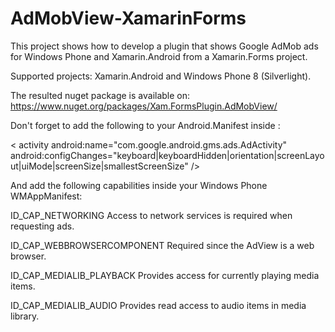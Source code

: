 # AdMobView-XamarinForms
This project shows how to develop a plugin that shows Google AdMob ads for Windows Phone and Xamarin.Android from a Xamarin.Forms project.

Supported projects: Xamarin.Android and Windows Phone 8 (Silverlight).

The resulted nuget package is available on: https://www.nuget.org/packages/Xam.FormsPlugin.AdMobView/

Don't forget to add the following to your Android.Manifest inside <application>:

< activity android:name="com.google.android.gms.ads.AdActivity" 
           android:configChanges="keyboard|keyboardHidden|orientation|screenLayout|uiMode|screenSize|smallestScreenSize" />
          
And add the following capabilities inside your Windows Phone WMAppManifest:

ID_CAP_NETWORKING	Access to network services is required when requesting ads.

ID_CAP_WEBBROWSERCOMPONENT	Required since the AdView is a web browser.

ID_CAP_MEDIALIB_PLAYBACK	Provides access for currently playing media items.

ID_CAP_MEDIALIB_AUDIO	Provides read access to audio items in media library.

